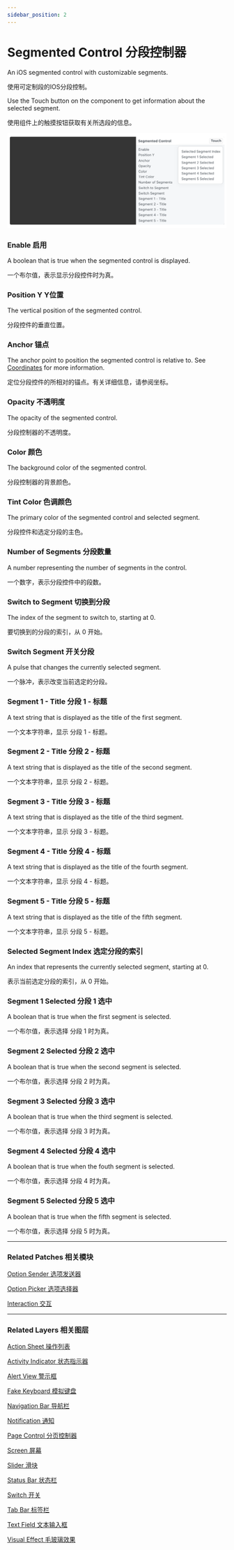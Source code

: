 ```yaml
---
sidebar_position: 2
---
```


# Segmented Control 分段控制器

An iOS segmented control with customizable segments.

使用可定制段的IOS分段控制。

Use the Touch button on the component to get information about the selected segment.

使用组件上的触摸按钮获取有关所选段的信息。

![Image](./../../../static/img/docs/iOS/segmented-control.png)

### Enable 启用

A boolean that is true when the segmented control is displayed.

一个布尔值，表示显示分段控件时为真。

### Position Y Y位置

The vertical position of the segmented control.

分段控件的垂直位置。

### Anchor 锚点

The anchor point to position the segmented control is relative to. See [Coordinates](./../Concepts/Coordinates.md) for more information.

定位分段控件的所相对的锚点。有关详细信息，请参阅坐标。

### Opacity 不透明度

The opacity of the segmented control.

分段控制器的不透明度。

### Color 颜色

The background color of the segmented control.

分段控制器的背景颜色。

### Tint Color 色调颜色

The primary color of the segmented control and selected segment.

分段控件和选定分段的主色。

### Number of Segments 分段数量

A number representing the number of segments in the control.

一个数字，表示分段控件中的段数。

### Switch to Segment 切换到分段

The index of the segment to switch to, starting at 0.

要切换到的分段的索引，从 0 开始。

### Switch Segment 开关分段

A pulse that changes the currently selected segment.

一个脉冲，表示改变当前选定的分段。

### Segment 1 - Title 分段 1 - 标题

A text string that is displayed as the title of the first segment.

一个文本字符串，显示 分段 1 - 标题。

### Segment 2 - Title 分段 2 - 标题

A text string that is displayed as the title of the second segment.

一个文本字符串，显示 分段 2 - 标题。

### Segment 3 - Title 分段 3 - 标题

A text string that is displayed as the title of the third segment.

一个文本字符串，显示 分段 3 - 标题。

### Segment 4 - Title 分段 4 - 标题

A text string that is displayed as the title of the fourth segment.

一个文本字符串，显示 分段 4 - 标题。

### Segment 5 - Title 分段 5 - 标题

A text string that is displayed as the title of the fifth segment.

一个文本字符串，显示 分段 5 - 标题。

### Selected Segment Index 选定分段的索引

An index that represents the currently selected segment, starting at 0.

表示当前选定分段的索引，从 0 开始。

### Segment 1 Selected 分段 1 选中

A boolean that is true when the first segment is selected.

一个布尔值，表示选择 分段 1 时为真。

### Segment 2 Selected 分段 2 选中

A boolean that is true when the second segment is selected.

一个布尔值，表示选择 分段 2 时为真。

### Segment 3 Selected 分段 3 选中

A boolean that is true when the third segment is selected.

一个布尔值，表示选择 分段 3 时为真。

### Segment 4 Selected 分段 4 选中

A boolean that is true when the fouth segment is selected.

一个布尔值，表示选择 分段 4 时为真。

### Segment 5 Selected 分段 5 选中

A boolean that is true when the fifth segment is selected.

一个布尔值，表示选择 分段 5 时为真。

------

### Related Patches 相关模块

[Option Sender 选项发送器](./../Utility/Option%20Sender.md)

[Option Picker 选项选择器](./../Utility/Option%20Picker.md)

[Interaction 交互](./../Interaction/Interaction.md)

------

### Related Layers 相关图层

[Action Sheet 操作列表](./Action%20Sheet.md)

[Activity Indicator 状态指示器](./Activity%20Indicator.md)

[Alert View 警示框](./Alert%20View.md)

[Fake Keyboard 模拟键盘](./Fake%20Keyboard.md)

[Navigation Bar 导航栏](./Navigation%20Bar.md)

[Notification 通知](./Notification.md)

[Page Control 分页控制器](./Page%20Control.md)

[Screen 屏幕](./Screen.md)

[Slider 滑块](./Slider.md)

[Status Bar 状态栏](./Status%20bar.md)

[Switch 开关](./Switch.md)

[Tab Bar 标签栏](./Tab%20Bar.md)

[Text Field 文本输入框](./Text%20Field.md)

[Visual Effect 毛玻璃效果](./Visual%20Effect.md)

